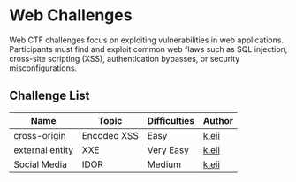 # Web Challenges

Web CTF challenges focus on exploiting vulnerabilities in web applications. Participants must find and exploit common web flaws such as SQL injection, cross-site scripting (XSS), authentication bypasses, or security misconfigurations.

## Challenge List

| Name   | Topic           | Difficulties | Author |
|--------|-----------------|--------------|--------|
| cross-origin | Encoded XSS         | Easy | [k.eii](https://github.com/jonscafe) |
| external entity | XXE         | Very Easy | [k.eii](https://github.com/jonscafe) |
| Social Media | IDOR | Medium | [k.eii](https://github.com/jonscafe) |